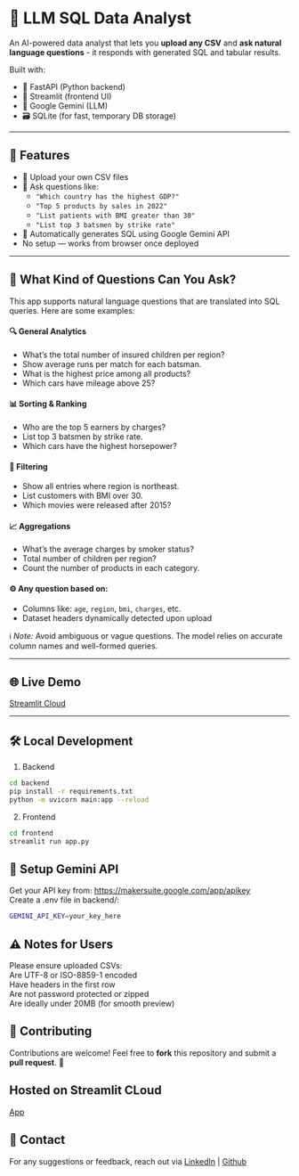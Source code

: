 # 🧠 LLM SQL Data Analyst

An AI-powered data analyst that lets you **upload any CSV** and **ask natural language questions** - it responds with generated SQL and tabular results.

Built with:
- 🐍 FastAPI (Python backend)
- 🎈 Streamlit (frontend UI)
- 🤖 Google Gemini (LLM)
- 🗃️ SQLite (for fast, temporary DB storage)

---

## 🚀 Features

- 📂 Upload your own CSV files
- 💬 Ask questions like:  
  - `"Which country has the highest GDP?"`  
  - `"Top 5 products by sales in 2022"`
  - `"List patients with BMI greater than 30"`
  - `"List top 3 batsmen by strike rate"`
- 🧠 Automatically generates SQL using Google Gemini API
- No setup — works from browser once deployed

---

## 💬 What Kind of Questions Can You Ask?

This app supports natural language questions that are translated into SQL queries. Here are some examples:

#### 🔍 General Analytics
- What’s the total number of insured children per region?
- Show average runs per match for each batsman.
- What is the highest price among all products?
- Which cars have mileage above 25?

#### 📊 Sorting & Ranking
- Who are the top 5 earners by charges?
- List top 3 batsmen by strike rate.
- Which cars have the highest horsepower?

#### 📌 Filtering
- Show all entries where region is northeast.
- List customers with BMI over 30.
- Which movies were released after 2015?

#### 📈 Aggregations
- What’s the average charges by smoker status?
- Total number of children per region?
- Count the number of products in each category.

#### ⚙️ Any question based on:
- Columns like: `age`, `region`, `bmi`, `charges`, etc.
- Dataset headers dynamically detected upon upload


ℹ️ *Note:* Avoid ambiguous or vague questions. The model relies on accurate column names and well-formed queries.

---

## 🌐 Live Demo

[Streamlit Cloud](https://streamlit.io/cloud)

---

## 🛠️ Local Development

1. Backend

```bash
cd backend
pip install -r requirements.txt
python -m uvicorn main:app --reload
```

2. Frontend

```bash
cd frontend
streamlit run app.py
```

## 🔐 Setup Gemini API

Get your API key from: https://makersuite.google.com/app/apikey <br>
Create a .env file in backend/:

```bash
GEMINI_API_KEY=your_key_here
```


## ⚠️ Notes for Users <br>

Please ensure uploaded CSVs: <br> 
Are UTF-8 or ISO-8859-1 encoded <br>
Have headers in the first row <br>
Are not password protected or zipped <br>
Are ideally under 20MB (for smooth preview) <br>


## 🤝 Contributing
Contributions are welcome! Feel free to **fork** this repository and submit a **pull request**. 🚀

## Hosted on Streamlit CLoud
[App]([url](https://llm_sql_data_analyst.streamlit.app))

## 📧 Contact
For any suggestions or feedback, reach out via [LinkedIn](https://www.linkedin.com/in/kintur-shah/) | [Github](https://github.com/kinturkt)
